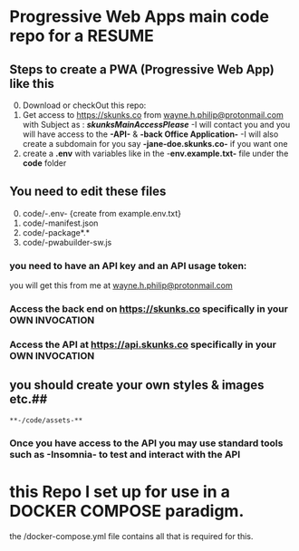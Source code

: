 # Progressive Web Apps main code repo for a RESUME #

## Steps to create a PWA (Progressive Web App) like this ##
0. Download or checkOut this repo:
1. Get access to https://skunks.co from wayne.h.philip@protonmail.com with Subject as : **_skunksMainAccessPlease_**
    -I will contact you and you will have access to the **-API-** & **-back Office Application-**
    -I will also create a subdomain for you say **-jane-doe.skunks.co-** if you want one
2. create a **.env** with variables like in the -**env.example.txt-** file under the <b>code</b> folder
## You need to edit these files ##
0. code/-.env- {create from example.env.txt}
1. code/-manifest.json
2. code/-package*.*
3. code/-pwabuilder-sw.js

### you need to have an API key and an API usage token: ###
you will get this from me  at wayne.h.philip@protonmail.com

### Access the back end on https://skunks.co  specifically in your OWN INVOCATION    ###
### Access the API at https://api.skunks.co  specifically in your OWN INVOCATION    ###
## you should create your own styles & images etc.##
    **-/code/assets-**

### Once you have access to the API you may use standard tools such as **-Insomnia-** to test and interact with the API ###
# this Repo I set up for use in a DOCKER COMPOSE paradigm. ##
the /docker-compose.yml file contains all that is required for this.